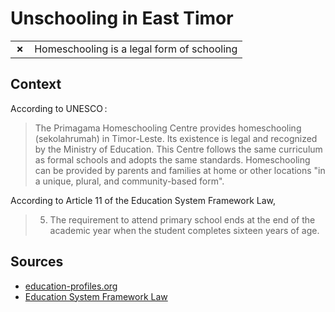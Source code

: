 # Unschooling in East Timor
| | |
|-|-|
| __✗__ | Homeschooling is a legal form of schooling |
## Context

According to UNESCO :

> The Primagama Homeschooling Centre provides homeschooling (sekolahrumah) in Timor-Leste. Its existence is legal and recognized by the Ministry of Education. This Centre follows the same curriculum as formal schools and adopts the same standards. Homeschooling can be provided by parents and families at home or other locations "in a unique, plural, and community-based form".
> 

According to Article 11 of the Education System Framework Law,

> 5. The requirement to attend primary school ends at the end of the academic year when the student completes sixteen years of age.
## Sources

* [education-profiles.org](https://education-profiles.org/eastern-and-south-eastern-asia/timor-leste/~non-state-actors-in-education)
* [Education System Framework Law](https://www.ilo.org/dyn/natlex/docs/ELECTRONIC/89748/103169/F1608617276/TMP89748.pdf)
